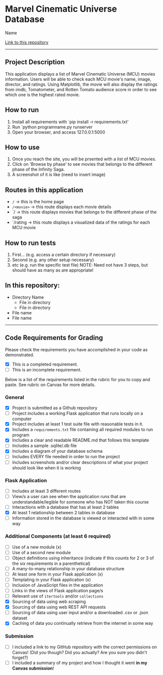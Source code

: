 # Marvel Cinematic Universe Database

Name

[Link to this repository](https://github.com/phoebe7979/SI507_FinalProject)

---

## Project Description

This application displays a list of Marvel Cinematic Universe (MCU) movies information.
Users will be able to check each MCU movie's name, image, director, and ratings.
Using Matplotlib, the movie will also display the ratings from imdb, Tomatometer, and Rotten Tomato audience score in order to see which one is the highest rated movie.


## How to run

1. Install all requirements with `pip install -r requirements.txt'
2. Run `python programname.py runserver
3. Open your browser, and access 127.0.0.1:5000

## How to use

1. Once you reach the site, you will be prsented with a list of MCU movies.
2. Click on 'Browse by phase' to see movies that belongs to the different phase of the Infinity Saga.
3. A screenshot of it is like (need to insert image)

## Routes in this application
- `/` -> this is the home page
- `/<movie>` -> this route displays each movie details
- `/<phase> -> this route displays movies that belongs to the different phase of the saga
- `/rating -> this route displays a visualized data of the ratings for each MCU movie

## How to run tests
1. First... (e.g. access a certain directory if necessary)
2. Second (e.g. any other setup necessary)
3. etc (e.g. run the specific test file)
NOTE: Need not have 3 steps, but should have as many as are appropriate!

## In this repository:
- Directory Name
  - File in directory
  - File in directory
- File name
- File name

---
## Code Requirements for Grading
Please check the requirements you have accomplished in your code as demonstrated.
- [x] This is a completed requirement.
- [ ] This is an incomplete requirement.

Below is a list of the requirements listed in the rubric for you to copy and paste.  See rubric on Canvas for more details.

### General
- [x] Project is submitted as a Github repository
- [ ] Project includes a working Flask application that runs locally on a computer
- [x] Project includes at least 1 test suite file with reasonable tests in it.
- [x] Includes a `requirements.txt` file containing all required modules to run program
- [x] Includes a clear and readable README.md that follows this template
- [ ] Includes a sample .sqlite/.db file
- [x] Includes a diagram of your database schema
- [ ] Includes EVERY file needed in order to run the project
- [ ] Includes screenshots and/or clear descriptions of what your project should look like when it is working

### Flask Application
- [ ] Includes at least 3 different routes
- [ ] View/s a user can see when the application runs that are understandable/legible for someone who has NOT taken this course
- [ ] Interactions with a database that has at least 2 tables
- [x] At least 1 relationship between 2 tables in database
- [ ] Information stored in the database is viewed or interacted with in some way

### Additional Components (at least 6 required)
- [ ] Use of a new module (x)
- [ ] Use of a second new module
- [ ] Object definitions using inheritance (indicate if this counts for 2 or 3 of the six requirements in a parenthetical)
- [ ] A many-to-many relationship in your database structure
- [ ] At least one form in your Flask application (x)
- [ ] Templating in your Flask application (x)
- [ ] Inclusion of JavaScript files in the application
- [ ] Links in the views of Flask application page/s
- [ ] Relevant use of `itertools` and/or `collections`
- [x] Sourcing of data using web scraping
- [x] Sourcing of data using web REST API requests
- [ ] Sourcing of data using user input and/or a downloaded .csv or .json dataset
- [x] Caching of data you continually retrieve from the internet in some way

### Submission
- [ ] I included a link to my GitHub repository with the correct permissions on Canvas! (Did you though? Did you actually? Are you sure you didn't forget?)
- [ ] I included a summary of my project and how I thought it went **in my Canvas submission**!
